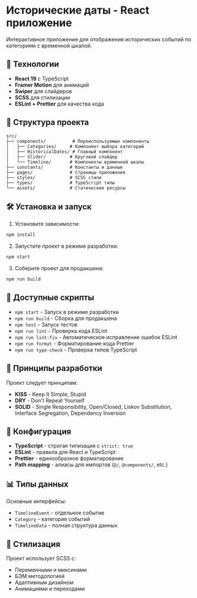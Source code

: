 # Исторические даты - React приложение

Интерактивное приложение для отображения исторических событий по категориям с временной шкалой.

## 🚀 Технологии

- **React 19** с TypeScript
- **Framer Motion** для анимаций
- **Swiper** для слайдеров
- **SCSS** для стилизации
- **ESLint + Prettier** для качества кода

## 📁 Структура проекта

```
src/
├── components/          # Переиспользуемые компоненты
│   ├── Categories/     # Компонент выбора категорий
│   ├── HistoricalDates/ # Главный компонент
│   ├── Slider/         # Круговой слайдер
│   └── Timeline/       # Компоненты временной шкалы
├── constants/          # Константы и данные
├── pages/              # Страницы приложения
├── styles/             # SCSS стили
├── types/              # TypeScript типы
└── assets/             # Статические ресурсы
```

## 🛠️ Установка и запуск

1. Установите зависимости:
```bash
npm install
```

2. Запустите проект в режиме разработки:
```bash
npm start
```

3. Соберите проект для продакшена:
```bash
npm run build
```

## 📝 Доступные скрипты

- `npm start` - Запуск в режиме разработки
- `npm run build` - Сборка для продакшена
- `npm test` - Запуск тестов
- `npm run lint` - Проверка кода ESLint
- `npm run lint:fix` - Автоматическое исправление ошибок ESLint
- `npm run format` - Форматирование кода Prettier
- `npm run type-check` - Проверка типов TypeScript

## 🎯 Принципы разработки

Проект следует принципам:
- **KISS** - Keep It Simple, Stupid
- **DRY** - Don't Repeat Yourself
- **SOLID** - Single Responsibility, Open/Closed, Liskov Substitution, Interface Segregation, Dependency Inversion

## 🔧 Конфигурация

- **TypeScript** - строгая типизация с `strict: true`
- **ESLint** - правила для React и TypeScript
- **Prettier** - единообразное форматирование
- **Path mapping** - алиасы для импортов (`@/`, `@components/`, etc.)

## 📊 Типы данных

Основные интерфейсы:
- `TimelineEvent` - отдельное событие
- `Category` - категория событий
- `TimelineData` - полная структура данных

## 🎨 Стилизация

Проект использует SCSS с:
- Переменными и миксинами
- БЭМ методологией
- Адаптивным дизайном
- Анимациями и переходами
